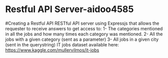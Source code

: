 # Restful API Server-aidoo4585
#Creating a Restful API 
RESTful API server using Expressjs that allows the requester to receive answers to get
access to:
1- The categories mentioned in all the jobs and how many times each category was
mentioned.
2- All the jobs with a given category (sent as a parameter)
3- All jobs in a given city (sent in the querystring)
IT jobs dataset available here: https://www.kaggle.com/mullervilmos/it-jobs

